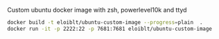Custom ubuntu docker image with zsh, powerlevel10k and ttyd

```sh
docker build -t eloiblt/ubuntu-custom-image --progress=plain  . 
docker run -it -p 2222:22 -p 7681:7681 eloiblt/ubuntu-custom-image
```